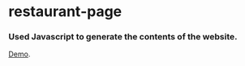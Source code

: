 # restaurant-page

### Used Javascript to generate the contents of the website.

[Demo](https://mikmb.github.io/restaurant-page/).
